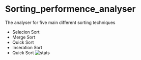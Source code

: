 # Sorting_performence_analyser
The analyser for five main different sorting techniques
 - Selecion Sort
 - Merge Sort
 - Quick Sort
 - Inseration Sort
 - Quick Sort
   ![stats](https://github.com/ptdatta/Sorting_performence_analyser/assets/94271200/99948c20-985e-4698-8e70-3b93ee2255af)
